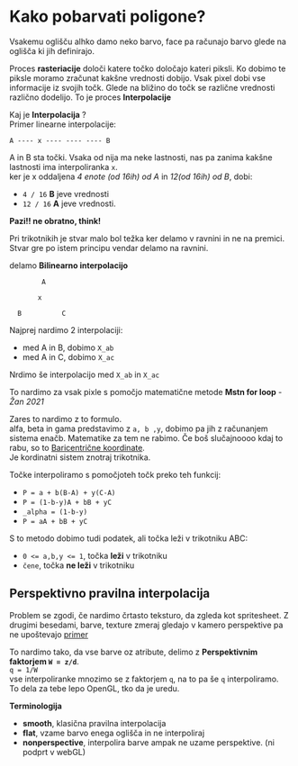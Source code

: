 # Kako pobarvati poligone?

Vsakemu oglišču alhko damo neko barvo, face pa računajo barvo glede na oglišča ki jih definirajo.

Proces **rasteriacije** določi katere točko določajo kateri piksli.
Ko dobimo te piksle moramo zračunat kakšne vrednosti dobijo. Vsak pixel dobi vse informacije iz svojih točk. Glede na bližino do točk se različne vrednosti različno dodelijo. To je proces **Interpolacije**

Kaj je **Interpolacija** ?  
Primer linearne interpolacije:

```
A ---- x ---- ---- ---- B
```

A in B sta točki. Vsaka od nija ma neke lastnosti, nas pa zanima kakšne lastnosti ima interpoliranka `x`.  
ker je x oddaljena _4 enote (od 16ih) od A_ in _12(od 16ih) od B_, dobi:

- `4 / 16` **B** jeve vrednosti
- `12 / 16` **A** jeve vrednosti.

**Pazi!! ne obratno, think!**

Pri trikotnikih je stvar malo bol težka ker delamo v ravnini in ne na premici. Stvar gre po istem principu vendar delamo na ravnini.

delamo **Bilinearno interpolacijo**

```
        A

       x

  B          C
```

Najprej nardimo 2 interpolaciji:

- med A in B, dobimo `X_ab`
- med A in C, dobimo `X_ac`

Nrdimo še interpolacijo med `X_ab` in `X_ac`

To nardimo za vsak pixle s pomočjo matematične metode **Mstn for loop** - _Žan 2021_

Zares to nardimo z to formulo.  
alfa, beta in gama predstavimo z `a, b ,y`, dobimo pa jih z računanjem sistema enačb. Matematike za tem ne rabimo.
Če boš slučajnoooo kdaj to rabu, so to [Baricentrične koordinate](https://en.wikipedia.org/wiki/Barycentric_coordinate_system).  
Je kordinatni sistem znotraj trikotnika.

Točke interpoliramo s pomočjoteh točk preko teh funkcij:

- `P = a + b(B-A) + y(C-A)`
- `P = (1-b-y)A + bB + yC`
- `_alpha = (1-b-y)`
- `P = aA + bB + yC`

S to metodo dobimo tudi podatek, ali točka leži v trikotniku ABC:

- `0 <= a,b,y <= 1`, točka **leži** v trikotniku
- `čene`, točka **ne leži** v trikotniku

## Perspektivno pravilna interpolacija

Problem se zgodi, če nardimo črtasto teksturo, da zgleda kot spritesheet. Z drugimi besedami, barve, texture zmeraj gledajo v kamero perspektive pa ne upoštevajo
[primer](https://www.scratchapixel.com/lessons/3d-basic-rendering/rasterization-practical-implementation/perspective-correct-interpolation-vertex-attributes)

To nardimo tako, da vse barve oz atribute, delimo z **Perspektivnim faktorjem `W = z/d`**.  
`q = 1/W`  
vse interpoliranke mnozimo se z faktorjem `q`, na to pa še `q` interpoliramo.  
To dela za tebe lepo OpenGL, tko da je uredu.

**Terminologija**

- **smooth**, klasična pravilna interpolacija
- **flat**, vzame barvo enega oglišča in ne interpoliraj
- **nonperspective**, interpolira barve ampak ne uzame perspektive. (ni podprt v webGL)
